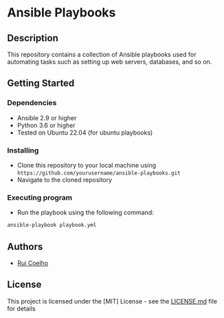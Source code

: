 # Ansible Playbooks

## Description

This repository contains a collection of Ansible playbooks used for automating tasks such as setting up web servers, databases, and so on.

## Getting Started

### Dependencies

* Ansible 2.9 or higher
* Python 3.6 or higher
* Tested on Ubuntu 22.04 (for ubuntu playbooks)

### Installing

* Clone this repository to your local machine using `https://github.com/yourusername/ansible-playbooks.git`
* Navigate to the cloned repository

### Executing program

* Run the playbook using the following command:

```bash
ansible-playbook playbook.yml
```

## Authors

- [Rui Coelho](mailto:rui_m_coelho@icloud.com)


## License

This project is licensed under the [MIT] License - see the [LICENSE.md](./LICENSE) file for details